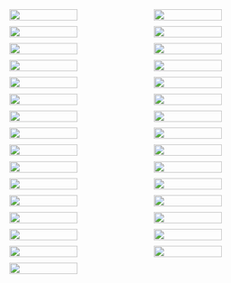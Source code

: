 <div style="display: flex; flex-wrap: wrap; gap: 10px;">
  <img src="https://github.com/user-attachments/assets/5242191f-3df4-41b8-b685-671851f68159" width="49%">
  <img src="https://github.com/user-attachments/assets/ccaec15d-6a09-4de6-a1c8-b045b6b584ef" width="49%">
  <img src="https://github.com/user-attachments/assets/b6f42677-e714-4457-9118-c9f4838d0bf1" width="49%">
  <img src="https://github.com/user-attachments/assets/93286f8f-19de-4077-9e18-182d38993982" width="49%">
  <img src="https://github.com/user-attachments/assets/76f39935-0b8d-412b-9956-f248b75a337d" width="49%">
  <img src="https://github.com/user-attachments/assets/5625f64a-48d4-4aaf-b1c9-fa3d15b471bf" width="49%">
  <img src="https://github.com/user-attachments/assets/9034d560-ae9b-43b6-abfc-975172c04e14" width="49%">
  <img src="https://github.com/user-attachments/assets/6eb8cf9d-51c4-4fa1-813c-862bbae3196d" width="49%">
  <img src="https://github.com/user-attachments/assets/b7bfd1a7-de24-4577-92cf-12e6543c76c4" width="49%">
  <img src="https://github.com/user-attachments/assets/5910b05d-e812-4979-8a6f-c60038e4cb15" width="49%">
  <img src="https://github.com/user-attachments/assets/d8101b5c-e1e4-4e0e-9190-c1ab160ef9b2" width="49%">
  <img src="https://github.com/user-attachments/assets/773d0f1f-f09d-490d-8f57-f02bf8c32c80" width="49%">
  <img src="https://github.com/user-attachments/assets/8b5a005d-061a-4717-a7d2-0845c1ff38cb" width="49%">
  <img src="https://github.com/user-attachments/assets/6c317781-df75-4d60-84b1-e9c4f32bf67f" width="49%">
  <img src="https://github.com/user-attachments/assets/f2bb9ec5-b146-4a0f-ad5c-a8f3e3f4065b" width="49%">
  <img src="https://github.com/user-attachments/assets/5d4ff13f-b38f-4161-9d51-43fe2c8fa9f2" width="49%">
  <img src="https://github.com/user-attachments/assets/2ef72856-df06-4ca7-af35-7971c529b00b" width="49%">
  <img src="https://github.com/user-attachments/assets/5b47d9c4-99fb-44ab-aa2f-804be0e83b38" width="49%">
  <img src="https://github.com/user-attachments/assets/6b22b912-858a-4f25-aaac-748a2e9ed283" width="49%">
  <img src="https://github.com/user-attachments/assets/cb704784-5468-442f-8475-a26d42c6434c" width="49%">
  <img src="https://github.com/user-attachments/assets/260e95c7-ceba-42ca-9cf8-d2efed112e45" width="49%">
  <img src="https://github.com/user-attachments/assets/c2e35f83-bc92-4787-a447-5e1e6f920c11" width="49%">
  <img src="https://github.com/user-attachments/assets/01ea437b-28ad-4008-95ca-e74100c2328c" width="49%">
  <img src="https://github.com/user-attachments/assets/05ca6a96-c504-462a-986f-6739ebe0a723" width="49%">
  <img src="https://github.com/user-attachments/assets/565971f8-2d45-401d-b94d-a4416c8b2682" width="49%">
  <img src="https://github.com/user-attachments/assets/cc1ec28c-19a0-4a3c-b686-223f425a077e" width="49%">
  <img src="https://github.com/user-attachments/assets/ff576f6a-1115-443b-8886-23761152d8b4" width="49%">
  <img src="https://github.com/user-attachments/assets/474f9a97-5b99-4427-9d27-90788f14488d" width="49%">
  <img src="https://github.com/user-attachments/assets/2d60f2e1-09e9-412b-a363-e9310beefb66" width="49%">
  <img src="https://github.com/user-attachments/assets/8a406cb2-715b-4eba-b9e6-fece39800319" width="49%">
  <img src="https://github.com/user-attachments/assets/000fece7-9d88-4eb5-a4aa-c590e34f2ff1" width="49%">
</div>
